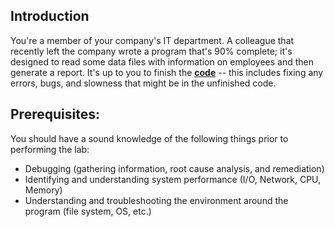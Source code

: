## Introduction
You're a member of your company's IT department. A colleague that recently left the company wrote a program that's 90% complete; it's designed to read some data files with information on employees and then generate a report. It's up to you to finish the **[code](https://github.com/chinmaykumar06/Google-IT-Automation-with-Python-Specialization/blob/master/Course_4%20Troubleshooting%20and%20Debugging%20Techniques/Week4/start_date_report.py)** -- this includes fixing any errors, bugs, and slowness that might be in the unfinished code.

## Prerequisites:
You should have a sound knowledge of the following things prior to performing the lab:

  * Debugging (gathering information, root cause analysis, and remediation)
  * Identifying and understanding system performance (I/O, Network, CPU, Memory)
  * Understanding and troubleshooting the environment around the program (file system, OS, etc.)
